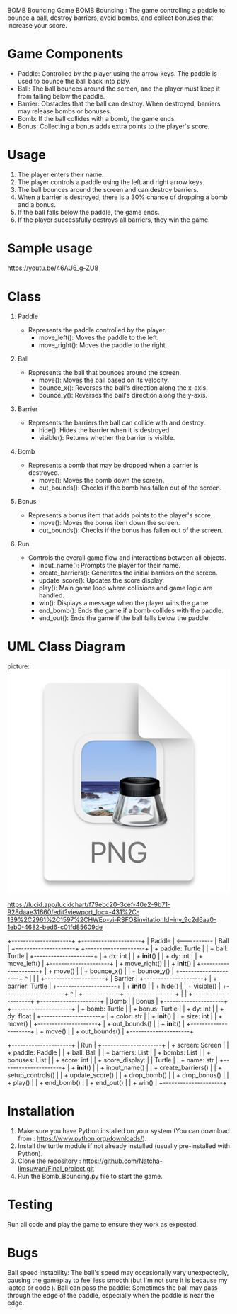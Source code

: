 BOMB Bouncing Game
BOMB Bouncing : The game controlling a paddle to bounce a ball, destroy barriers, avoid bombs, 
                and collect bonuses that increase your score.


# Game Components
- Paddle: Controlled by the player using the arrow keys. The paddle is used to bounce the ball back into play.
- Ball: The ball bounces around the screen, and the player must keep it from falling below the paddle.
- Barrier: Obstacles that the ball can destroy. When destroyed, barriers may release bombs or bonuses.
- Bomb: If the ball collides with a bomb, the game ends.
- Bonus: Collecting a bonus adds extra points to the player's score.


# Usage
1. The player enters their name.
2. The player controls a paddle using the left and right arrow keys.
3. The ball bounces around the screen and can destroy barriers.
4. When a barrier is destroyed, there is a 30% chance of dropping a bomb and a bonus.
5. If the ball falls below the paddle, the game ends.
6. If the player successfully destroys all barriers, they win the game.


# Sample usage
https://youtu.be/46AU6_g-ZU8


# Class
1. Paddle
   - Represents the paddle controlled by the player.
     - move_left(): Moves the paddle to the left.
     - move_right(): Moves the paddle to the right.

2. Ball
   - Represents the ball that bounces around the screen.
     - move(): Moves the ball based on its velocity.
     - bounce_x(): Reverses the ball's direction along the x-axis.
     - bounce_y(): Reverses the ball's direction along the y-axis.

3. Barrier
   - Represents the barriers the ball can collide with and destroy.
     - hide(): Hides the barrier when it is destroyed.
     - visible(): Returns whether the barrier is visible.

4. Bomb
   - Represents a bomb that may be dropped when a barrier is destroyed.
     - move(): Moves the bomb down the screen.
     - out_bounds(): Checks if the bomb has fallen out of the screen.

5. Bonus
   - Represents a bonus item that adds points to the player's score.
     - move(): Moves the bonus item down the screen.
     - out_bounds(): Checks if the bonus has fallen out of the screen.

6. Run
   - Controls the overall game flow and interactions between all objects.
     - input_name(): Prompts the player for their name.
     - create_barriers(): Generates the initial barriers on the screen.
     - update_score(): Updates the score display.
     - play(): Main game loop where collisions and game logic are handled.
     - win(): Displays a message when the player wins the game.
     - end_bomb(): Ends the game if a bomb collides with the paddle.
     - end_out(): Ends the game if the ball falls below the paddle.


# UML Class Diagram
picture: ![img.png](img.png)

https://lucid.app/lucidchart/f79ebc20-3cef-40e2-9b71-928daae31660/edit?viewport_loc=-431%2C-139%2C2961%2C1597%2CHWEp-vi-RSFO&invitationId=inv_9c2d6aa0-1eb0-4682-bed6-c01fd85609de


+---------------------+             +---------------------+
|       Paddle        | <---------- |        Ball         |
+---------------------+             +---------------------+
| + paddle: Turtle    |             | + ball: Turtle      |
+---------------------+             | + dx: int           |
| + __init__()        |             | + dy: int           |
| + move_left()       |             +---------------------+
| + move_right()      |             | + __init__()        |
+---------------------+             | + move()            |
                                    | + bounce_x()        |
                                    | + bounce_y()        |
                                    +---------------------+
                                           ^
                                           |
                                           |
                                           |
                                  +---------------------+
                                  |      Barrier        |
                                  +---------------------+
                                  | + barrier: Turtle   |
                                  +---------------------+
                                  | + __init__()        |
                                  | + hide()            |
                                  | + visible()         |
                                  +---------------------+
                                           ^
                                           |
                             +-------------+------------------+
                             |                                |
                    +---------------------+            +---------------------+
                    |        Bomb         |            |        Bonus        |
                    +---------------------+            +---------------------+
                    | + bomb: Turtle      |            | + bonus: Turtle     |
                    | + dy: int           |            | + dy: float         |
                    +---------------------+            | + color: str        |
                    | + __init__()        |            | + size: int         |
                    | + move()            |            +---------------------+
                    | + out_bounds()      |            | + __init__()        |
                    +---------------------+            | + move()            |
                                                       | + out_bounds()      |
                                                       +---------------------+

+---------------------+
|         Run         |
+---------------------+
| + screen: Screen    |
| + paddle: Paddle    |
| + ball: Ball        |
| + barriers: List    |
| + bombs: List       |
| + bonuses: List     |
| + score: int        |
| + score_display:    |
|    Turtle           |
| + name: str         |
+---------------------+
| + __init__()        |
| + input_name()      |
| + create_barriers() |
| + setup_controls()  |
| + update_score()    |
| + drop_bomb()       |
| + drop_bonus()      |
| + play()            |
| + end_bomb()        |
| + end_out()         |
| + win()             |
+---------------------+


# Installation
1. Make sure you have Python installed on your system (You can download from : https://www.python.org/downloads/).
2. Install the turtle module if not already installed (usually pre-installed with Python).
3. Clone the repository : https://github.com/Natcha-limsuwan/Final_project.git
4. Run the Bomb_Bouncing.py file to start the game.


# Testing
Run all code and play the game to ensure they work as expected.


# Bugs
Ball speed instability: The ball's speed may occasionally vary unexpectedly, causing the gameplay to feel less smooth
                        (but I'm not sure it is because my laptop or code ).
Ball can pass the paddle: Sometimes the ball may pass through the edge of the paddle, 
                          especially when the paddle is near the edge.